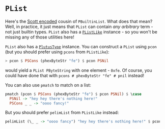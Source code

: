 # `PList`

Here's the [Scott encoded](./../Concepts/Data%20and%20Scott%20encoding.md#scott-encoding) cousin of `PBuiltinList`. What does that mean? Well, in practice, it just means that `PList` can contain _any arbitrary_ term - not just builtin types. `PList` also has a [`PListLike`](./../Typeclasses/PListLike.md) instance - so you won't be missing any of those utilities here!

`PList` also has a [`PlutusType`](../Typeclasses/PlutusType,%20PCon,%20and%20PMatch.md) instance. You can construct a `PList` using `pcon` (but you should prefer using `pcons` from `PListLike`):

```hs
> pcon $ PSCons (phexByteStr "fe") $ pcon PSNil
```

would yield a `PList PByteString` with one element - `0xfe`. Of course, you could have done that with `pcons # phexByteStr "fe" # pnil` instead!

You can also use `pmatch` to match on a list:

```hs
pmatch (pcon $ PSCons (phexByteStr "fe") $ pcon PSNil) $ \case
  PSNil -> "hey hey there's nothing here!"
  PSCons _ _ -> "oooo fancy!"
```

But you should prefer `pelimList` from `PListLike` instead:

```hs
pelimList (\_ _ -> "oooo fancy") "hey hey there's nothing here!" $ pcon $ PSCons (phexByteStr "fe") $ pcon PSNil
```
